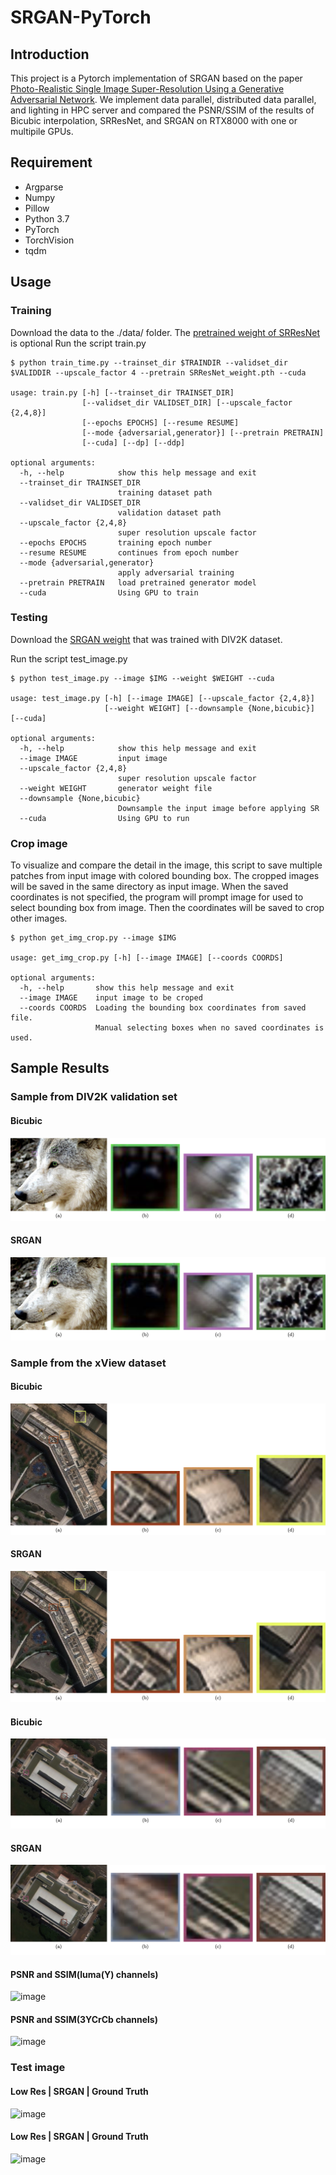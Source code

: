 SRGAN-PyTorch
============================
Introduction
----------------------------
This project is a Pytorch implementation of SRGAN based on the paper [Photo-Realistic Single Image Super-Resolution Using a Generative Adversarial Network](https://arxiv.org/abs/1609.04802). We implement data parallel, distributed data parallel, and lighting in HPC server and compared the PSNR\/SSIM of the results of Bicubic interpolation, SRResNet, and SRGAN on RTX8000 with one or multipile GPUs.

Requirement
----------------------------
* Argparse
* Numpy
* Pillow
* Python 3.7
* PyTorch
* TorchVision
* tqdm


Usage
----------------------------

### Training

Download the data to the ./data/ folder. The [pretrained weight of SRResNet](https://drive.google.com/file/d/126GzYaRBprQYju1g0WGVF_5UvbMIYkh3/view?usp=sharing) is optional
Run the script train.py
```
$ python train_time.py --trainset_dir $TRAINDIR --validset_dir $VALIDDIR --upscale_factor 4 --pretrain SRResNet_weight.pth --cuda

usage: train.py [-h] [--trainset_dir TRAINSET_DIR]
                [--validset_dir VALIDSET_DIR] [--upscale_factor {2,4,8}]
                [--epochs EPOCHS] [--resume RESUME]
                [--mode {adversarial,generator}] [--pretrain PRETRAIN]
                [--cuda] [--dp] [--ddp]

optional arguments:
  -h, --help            show this help message and exit
  --trainset_dir TRAINSET_DIR
                        training dataset path
  --validset_dir VALIDSET_DIR
                        validation dataset path
  --upscale_factor {2,4,8}
                        super resolution upscale factor
  --epochs EPOCHS       training epoch number
  --resume RESUME       continues from epoch number
  --mode {adversarial,generator}
                        apply adversarial training
  --pretrain PRETRAIN   load pretrained generator model
  --cuda                Using GPU to train
```

### Testing

Download the [SRGAN weight](https://drive.google.com/file/d/1dsa67sCyM29_Tor124KjP2vVYxO8sXD3/view?usp=sharing) that was trained with DIV2K dataset.

Run the script test_image.py

```
$ python test_image.py --image $IMG --weight $WEIGHT --cuda

usage: test_image.py [-h] [--image IMAGE] [--upscale_factor {2,4,8}]
                     [--weight WEIGHT] [--downsample {None,bicubic}] [--cuda]

optional arguments:
  -h, --help            show this help message and exit
  --image IMAGE         input image
  --upscale_factor {2,4,8}
                        super resolution upscale factor
  --weight WEIGHT       generator weight file
  --downsample {None,bicubic}
                        Downsample the input image before applying SR
  --cuda                Using GPU to run
```

### Crop image

To visualize and compare the detail in the image, this script to save multiple patches from input image with colored bounding box. The cropped images will be saved in the same directory as input image. When the saved coordinates is not specified, the program will prompt image for used to select bounding box from image. Then the coordinates will be saved to crop other images.


```
$ python get_img_crop.py --image $IMG

usage: get_img_crop.py [-h] [--image IMAGE] [--coords COORDS]

optional arguments:
  -h, --help       show this help message and exit
  --image IMAGE    input image to be croped
  --coords COORDS  Loading the bounding box coordinates from saved file.
                   Manual selecting boxes when no saved coordinates is used.
```

Sample Results
----------------------------
### Sample from DIV2K validation set  

#### Bicubic
![sample1_lr](https://github.com/Maggiking/SRGAN-PyTorch/blob/master/images/sample1_lr.png "Bicubic")   

#### SRGAN
![sample1_sr](https://github.com/Maggiking/SRGAN-PyTorch/blob/master/images/sample1_sr.png "SRGAN")   


### Sample from the xView dataset   

#### Bicubic
![sample2_lr](https://github.com/Maggiking/SRGAN-PyTorch/blob/master/images/sample2_lr.png "Bicubic")   

#### SRGAN
![sample2_sr](https://github.com/Maggiking/SRGAN-PyTorch/blob/master/images/sample2_sr.png "SRGAN")    

#### Bicubic
![sample3_lr](https://github.com/Maggiking/SRGAN-PyTorch/blob/master/images/sample3_lr.png "Bicubic")   

#### SRGAN
![sample3_sr](https://github.com/Maggiking/SRGAN-PyTorch/blob/master/images/sample3_sr.png "SRGAN")   

#### PSNR and SSIM(luma(Y) channels)
![image](https://user-images.githubusercontent.com/58716946/208552766-35d1867e-bd60-4313-98ee-8fcb2253ec80.png)

#### PSNR and SSIM(3YCrCb channels)
![image](https://user-images.githubusercontent.com/58716946/208552824-8f8c1c34-7e5f-4b2e-9f09-98da3b618152.png)


### Test image   

#### Low Res | SRGAN | Ground Truth
![image](https://user-images.githubusercontent.com/58716946/208553045-5c9d8286-dca1-4091-b244-3a09b6a0f2a7.png)

#### Low Res | SRGAN | Ground Truth
![image](https://user-images.githubusercontent.com/58716946/208553111-7b22c473-3c03-48be-8ca0-24c6203ddbbb.png)






